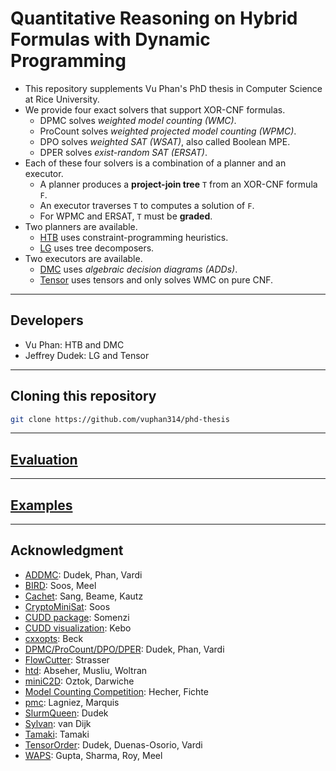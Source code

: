 # Quantitative Reasoning on Hybrid Formulas with Dynamic Programming
- This repository supplements Vu Phan's PhD thesis in Computer Science at Rice University.
- We provide four exact solvers that support XOR-CNF formulas.
  - DPMC solves *weighted model counting (WMC)*.
  - ProCount solves *weighted projected model counting (WPMC)*.
  - DPO solves *weighted SAT (WSAT)*, also called Boolean MPE.
  - DPER solves *exist-random SAT (ERSAT)*.
- Each of these four solvers is a combination of a planner and an executor.
  - A planner produces a **project-join tree** `T` from an XOR-CNF formula `F`.
  - An executor traverses `T` to computes a solution of `F`.
  - For WPMC and ERSAT, `T` must be **graded**.
- Two planners are available.
  - [HTB](./htb/) uses constraint-programming heuristics.
  - [LG](./lg/) uses tree decomposers.
- Two executors are available.
  - [DMC](./dmc/) uses *algebraic decision diagrams (ADDs)*.
  - [Tensor](./tensor/) uses tensors and only solves WMC on pure CNF.

--------------------------------------------------------------------------------

## Developers
- Vu Phan: HTB and DMC
- Jeffrey Dudek: LG and Tensor

--------------------------------------------------------------------------------

## Cloning this repository
```bash
git clone https://github.com/vuphan314/phd-thesis
```

--------------------------------------------------------------------------------

## [Evaluation](./eval/)

--------------------------------------------------------------------------------

## [Examples](./examples/)

--------------------------------------------------------------------------------

## Acknowledgment
- [ADDMC](https://github.com/vardigroup/ADDMC): Dudek, Phan, Vardi
- [BIRD](https://github.com/meelgroup/approxmc): Soos, Meel
- [Cachet](https://cs.rochester.edu/u/kautz/Cachet): Sang, Beame, Kautz
- [CryptoMiniSat](https://github.com/msoos/cryptominisat): Soos
- [CUDD package](https://github.com/ivmai/cudd): Somenzi
- [CUDD visualization](https://davidkebo.com/cudd#cudd6): Kebo
- [cxxopts](https://github.com/jarro2783/cxxopts): Beck
- [DPMC/ProCount/DPO/DPER](https://github.com/vardigroup/DPMC): Dudek, Phan, Vardi
- [FlowCutter](https://github.com/kit-algo/flow-cutter-pace17): Strasser
- [htd](https://github.com/mabseher/htd): Abseher, Musliu, Woltran
- [miniC2D](http://reasoning.cs.ucla.edu/minic2d): Oztok, Darwiche
- [Model Counting Competition](https://mccompetition.org): Hecher, Fichte
- [pmc](http://www.cril.univ-artois.fr/KC/pmc.html): Lagniez, Marquis
- [SlurmQueen](https://github.com/Kasekopf/SlurmQueen): Dudek
- [Sylvan](https://trolando.github.io/sylvan): van Dijk
- [Tamaki](https://github.com/TCS-Meiji/PACE2017-TrackA): Tamaki
- [TensorOrder](https://github.com/vardigroup/TensorOrder): Dudek, Duenas-Osorio, Vardi
- [WAPS](https://github.com/meelgroup/WAPS): Gupta, Sharma, Roy, Meel
